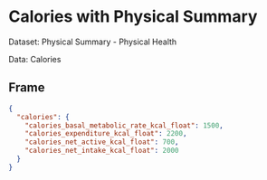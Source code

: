 # Calories with Physical Summary

Dataset: Physical Summary - Physical Health

Data: Calories

## Frame

```Json
{
  "calories": {
    "calories_basal_metabolic_rate_kcal_float": 1500,
    "calories_expenditure_kcal_float": 2200,
    "calories_net_active_kcal_float": 700,
    "calories_net_intake_kcal_float": 2000
  }
}
```
